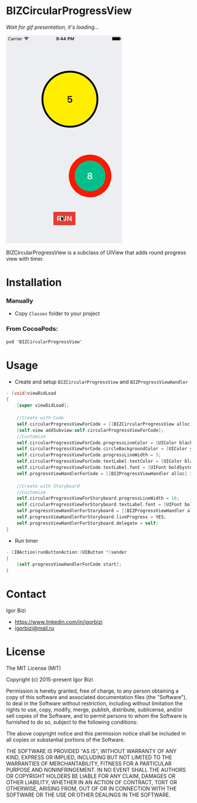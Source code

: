 # BIZCircularProgressView

*Wait for gif presentation, it's loading...*

![alt tag](https://github.com/bizibizi/BIZCircularProgressView/blob/master/presentation.gif)


BIZCircularProgressView is a subclass of UIView that adds round progress view with timer.


# Installation

### Manually
- Copy ```Classes``` folder to your project 

### From CocoaPods:
```objective-c
pod 'BIZCircularProgressView' 
```

# Usage

- Create and setup ```BIZCircularProgressView``` and ```BIZProgressViewHandler```
```objective-c
- (void)viewDidLoad
{
    [super viewDidLoad];
    
    //Create with Code
    self.circularProgressViewForCode = [[BIZCircularProgressView alloc] initWithFrame:CGRectMake(100, 100, 150, 150)];
    [self.view addSubview:self.circularProgressViewForCode];
    //Customize
    self.circularProgressViewForCode.progressLineColor = [UIColor blackColor];
    self.circularProgressViewForCode.circleBackgroundColor = [UIColor yellowColor];
    self.circularProgressViewForCode.progressLineWidth = 5;
    self.circularProgressViewForCode.textLabel.textColor = [UIColor blackColor];
    self.circularProgressViewForCode.textLabel.font = [UIFont boldSystemFontOfSize:25];
    self.progressViewHandlerForCode = [[BIZProgressViewHandler alloc] initWithProgressView:self.circularProgressViewForCode minValue:0 maxValue:5];
    
    //Create with Storyboard
    //Customize
    self.circularProgressViewForStoryboard.progressLineWidth = 16;
    self.circularProgressViewForStoryboard.textLabel.font = [UIFont boldSystemFontOfSize:25];
    self.progressViewHandlerForStoryboard = [[BIZProgressViewHandler alloc] initWithProgressView:self.circularProgressViewForStoryboard minValue:0 maxValue:8];
    self.progressViewHandlerForStoryboard.liveProgress = YES;
    self.progressViewHandlerForStoryboard.delegate = self;
}
```

- Run timer
```objective-c
- (IBAction)runButtonAction:(UIButton *)sender
{
    [self.progressViewHandlerForCode start];
}
```


# Contact

Igor Bizi
- https://www.linkedin.com/in/igorbizi
- igorbizi@mail.ru


# License
 
The MIT License (MIT)

Copyright (c) 2015-present Igor Bizi

Permission is hereby granted, free of charge, to any person obtaining a copy of this software and associated documentation files (the "Software"), to deal in the Software without restriction, including without limitation the rights to use, copy, modify, merge, publish, distribute, sublicense, and/or sell copies of the Software, and to permit persons to whom the Software is furnished to do so, subject to the following conditions:

The above copyright notice and this permission notice shall be included in all copies or substantial portions of the Software.

THE SOFTWARE IS PROVIDED "AS IS", WITHOUT WARRANTY OF ANY KIND, EXPRESS OR IMPLIED, INCLUDING BUT NOT LIMITED TO THE WARRANTIES OF MERCHANTABILITY, FITNESS FOR A PARTICULAR PURPOSE AND NONINFRINGEMENT. IN NO EVENT SHALL THE AUTHORS OR COPYRIGHT HOLDERS BE LIABLE FOR ANY CLAIM, DAMAGES OR OTHER LIABILITY, WHETHER IN AN ACTION OF CONTRACT, TORT OR OTHERWISE, ARISING FROM, OUT OF OR IN CONNECTION WITH THE SOFTWARE OR THE USE OR OTHER DEALINGS IN THE SOFTWARE.
 
